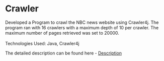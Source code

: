# Crawler

Developed a Program to crawl the NBC news website using Crawler4j. The program ran with 16 crawlers with a maximum depth of 10 per crawler. The maximum number of pages retrieved was set to 20000. 
<br><br>Technologies Used: Java, Crawler4j

The detailed description can be found here - [Description](https://github.com/krish1411995/InformationRetrieval/blob/master/Crawler/cs572_hw2_crawler.pdf)

